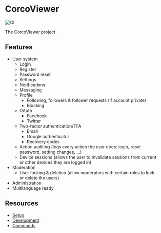 # CorcoViewer

![CI](https://github.com/bobalazek/corcoviewer/workflows/Development%20Workflow/badge.svg)

The CorcoViewer project.

## Features

* User system
  * Login
  * Register
  * Password reset
  * Settings
  * Notifications
  * Messaging
  * Profile
    * Following, followers & follower requests (if account private)
    * Blocking
  * OAuth
    * Facebook
    * Twitter
  * Two-factor authentication/TFA
    * Email
    * Google authenticator
    * Recovery codes
  * Action auditing (logs every action the user does: login, reset password, setting changes, ...)
  * Device sessions (allows the user to invalidate sessions from current or other devices they are logged in)
* Moderation
  * User locking & deletion (allow moderators with certain roles to lock or delete the users)
* Administration
* Multilanguage ready

## Resources

* [Setup](docs/setup.md)
* [Development](docs/development.md)
* [Commands](docs/commands.md)
